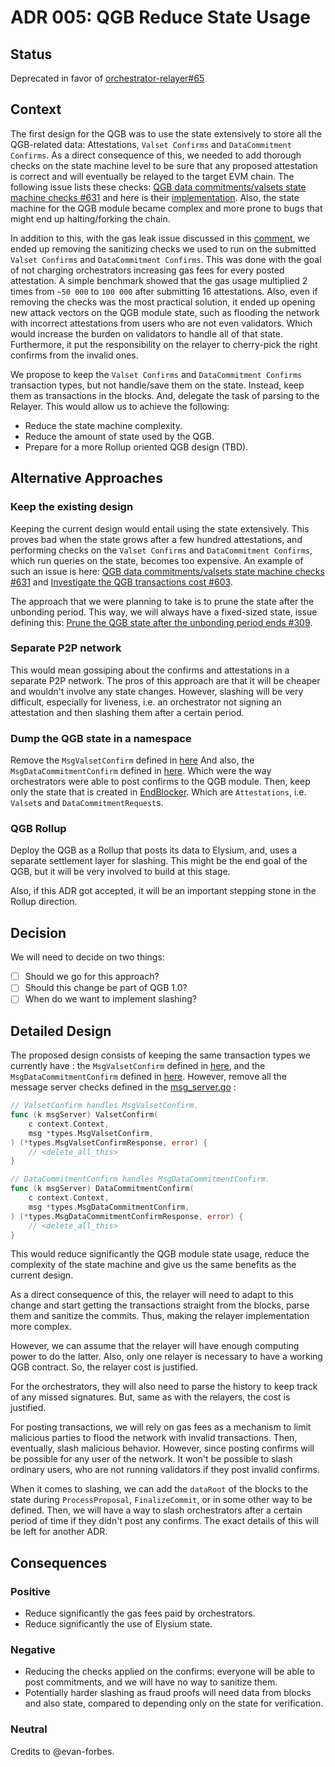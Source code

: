 # ADR 005: QGB Reduce State Usage

## Status

Deprecated in favor of [orchestrator-relayer#65](https://github.com/furyaxyz/orchestrator-relayer/pull/66)

## Context

The first design for the QGB was to use the state extensively to store all the QGB-related data: Attestations, `Valset Confirms` and `DataCommitment Confirms`.
As a direct consequence of this, we needed to add thorough checks on the state machine level to be sure that any proposed attestation is correct and will eventually be relayed to the target EVM chain.
The following issue lists these checks: [QGB data commitments/valsets state machine checks #631](https://github.com/furyaxyz/elysium-app/issues/631) and here is their [implementation](https://github.com/furyaxyz/elysium-app/blob/d63b99891023d153ea5937e4f3c1907a784654d8/x/qgb/keeper/msg_server.go#L28-L262).
Also, the state machine for the QGB module became complex and more prone to bugs that might end up halting/forking the chain.

In addition to this, with the gas leak issue discussed in this [comment](https://github.com/furyaxyz/elysium-app/issues/631#issuecomment-1220848130), we ended up removing the sanitizing checks we used to run on the submitted `Valset Confirms` and `DataCommitment Confirms`.
This was done with the goal of not charging orchestrators increasing gas fees for every posted attestation.
A simple benchmark showed that the gas usage multiplied 2 times from `~50 000` to `100 000` after submitting 16 attestations.
Also, even if removing the checks was the most practical solution, it ended up opening new attack vectors on the QGB module state, such as flooding the network with incorrect attestations from users who are not even validators. Which would increase the burden on validators to handle all of that state.
Furthermore, it put the responsibility on the relayer to cherry-pick the right confirms from the invalid ones.

We propose to keep the `Valset Confirms` and `DataCommitment Confirms` transaction types, but not handle/save them on the state. Instead, keep them as transactions in the blocks. And, delegate the task of parsing to the Relayer. This would allow us to achieve the following:

- Reduce the state machine complexity.
- Reduce the amount of state used by the QGB.
- Prepare for a more Rollup oriented QGB design (TBD).

## Alternative Approaches

### Keep the existing design

Keeping the current design would entail using the state extensively.
This proves bad when the state grows after a few hundred attestations, and performing checks on the `Valset Confirms` and `DataCommitment Confirms`, which run queries on the state, becomes too expensive.
An example of such an issue is here: [QGB data commitments/valsets state machine checks #631](https://github.com/furyaxyz/elysium-app/issues/631) and [Investigate the QGB transactions cost #603](https://github.com/furyaxyz/elysium-app/issues/603).

The approach that we were planning to take is to prune the state after the unbonding period.
This way, we will always have a fixed-sized state, issue defining this: [Prune the QGB state after the unbonding period ends #309](https://github.com/furyaxyz/elysium-app/issues/309).

### Separate P2P network

This would mean gossiping about the confirms and attestations in a separate P2P network.
The pros of this approach are that it will be cheaper and wouldn't involve any state changes.
However, slashing will be very difficult, especially for liveness, i.e. an orchestrator not signing an attestation and then slashing them after a certain period.

### Dump the QGB state in a namespace

Remove the `MsgValsetConfirm` defined in [here](https://github.com/furyaxyz/elysium-app/blob/a965914b8a467f0384b17d9a8a0bb1ac62f384db/proto/qgb/msgs.proto#L24-L49)
And also, the `MsgDataCommitmentConfirm` defined in [here](
<https://github.com/furyaxyz/elysium-app/blob/a965914b8a467f0384b17d9a8a0bb1ac62f384db/proto/qgb/msgs.proto#L55-L76>).
Which were the way orchestrators were able to post confirms to the QGB module.
Then, keep only the state that is created in [EndBlocker](https://github.com/furyaxyz/elysium-app/blob/a965914b8a467f0384b17d9a8a0bb1ac62f384db/x/qgb/abci.go#L12-L16).
Which are `Attestations`, i.e. `Valset`s and `DataCommitmentRequest`s.

### QGB Rollup

Deploy the QGB as a Rollup that posts its data to Elysium, and, uses a separate settlement layer for slashing.
This might be the end goal of the QGB, but it will be very involved to build at this stage.

Also, if this ADR got accepted, it will be an important stepping stone in the Rollup direction.

## Decision

We will need to decide on two things:

- [ ] Should we go for this approach?
- [ ] Should this change be part of QGB 1.0?
- [ ] When do we want to implement slashing?

## Detailed Design

The proposed design consists of keeping the same transaction types we currently have : the `MsgValsetConfirm` defined in [here](https://github.com/furyaxyz/elysium-app/blob/a965914b8a467f0384b17d9a8a0bb1ac62f384db/proto/qgb/msgs.proto#L24-L49), and the `MsgDataCommitmentConfirm` defined in [here](
<https://github.com/furyaxyz/elysium-app/blob/a965914b8a467f0384b17d9a8a0bb1ac62f384db/proto/qgb/msgs.proto#L55-L76>). However, remove  all the message server checks defined in the [msg_server.go](https://github.com/furyaxyz/elysium-app/blob/9867b653b2a253ba01cb7889e2dbfa6c9ff67909/x/qgb/keeper/msg_server.go) :

```go
// ValsetConfirm handles MsgValsetConfirm.
func (k msgServer) ValsetConfirm(
    c context.Context,
    msg *types.MsgValsetConfirm,
) (*types.MsgValsetConfirmResponse, error) {
    // <delete_all_this>
}

// DataCommitmentConfirm handles MsgDataCommitmentConfirm.
func (k msgServer) DataCommitmentConfirm(
    c context.Context,
    msg *types.MsgDataCommitmentConfirm,
) (*types.MsgDataCommitmentConfirmResponse, error) {
    // <delete_all_this>
}
```

This would reduce significantly the QGB module state usage, reduce the complexity of the state machine and give us the same benefits as the current design.

As a direct consequence of this, the relayer will need to adapt to this change and start getting the transactions straight from the blocks, parse them and sanitize the commits. Thus, making the relayer implementation more complex.

However, we can assume that the relayer will have enough computing power to do the latter. Also, only one relayer is necessary to have a working QGB contract. So, the relayer cost is justified.

For the orchestrators, they will also need to parse the history to keep track of any missed signatures. But, same as with the relayers, the cost is justified.

For posting transactions, we will rely on gas fees as a mechanism to limit malicious parties to flood the network with invalid transactions. Then, eventually, slash malicious behavior. However, since posting confirms will be possible for any user of the network. It won't be possible to slash ordinary users, who are not running validators if they post invalid confirms.

When it comes to slashing, we can add the `dataRoot` of the blocks to the state during `ProcessProposal`,  `FinalizeCommit`, or in some other way to be defined. Then, we will have a way to slash orchestrators after a certain period of time if they didn't post any confirms. The exact details of this will be left for another ADR.

## Consequences

### Positive

- Reduce significantly the gas fees paid by orchestrators.
- Reduce significantly the use of Elysium state.

### Negative

- Reducing the checks applied on the confirms: everyone will be able to post commitments, and we will have no way to sanitize them.
- Potentially harder slashing as fraud proofs will need data from blocks and also state, compared to depending only on the state for verification.

### Neutral

Credits to @evan-forbes.
